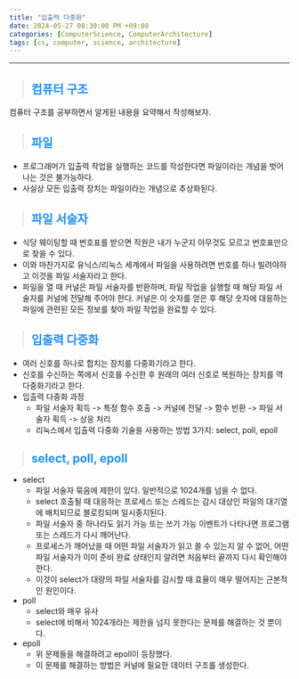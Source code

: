 ```yaml
---
title: "입출력 다중화"
date: 2024-05-27 08:30:00 PM +09:00
categories: [ComputerScience, ComputerArchitecture]
tags: [cs, computer, science, architecture]
---
```

***

>## <span style='color:#1E90FF'>컴퓨터 구조</span>
컴퓨터 구조를 공부하면서 알게된 내용을 요약해서 작성해보자. <br>

>## <span style='color:#1E90FF'>파일</span>
- 프로그래머가 입출력 작업을 실행하는 코드를 작성한다면 파일이라는 개념을 벗어나는 것은 불가능하다. <br>
- 사실상 모든 입출력 장치는 파일이라는 개념으로 추상화된다. <br>

>## <span style='color:#1E90FF'>파일 서술자</span>
- 식당 웨이팅할 때 번호표를 받으면 직원은 내가 누군지 아무것도 모르고 번호표만으로 찾을 수 있다. <br>
- 이와 마찬가지로 유닉스/리눅스 세계에서 파일을 사용하려면 번호를 하나 빌려야하고 이것을 파일 서술자라고 한다. <br>
- 파일을 열 때 커널은 파일 서술자를 반환하며, 파일 작업을 실행할 때 해당 파일 서술자를 커널에 전달해 주어야 한다. 커널은 이 숫자를 얻은 후 해당 숫자에 대응하는 파일에 관련된 모든 정보를 찾아 파일 작업을 완료할 수 있다. <br>

>## <span style='color:#1E90FF'>입출력 다중화</span>
- 여러 신호를 하나로 합치는 장치를 다중화기라고 한다. <br>
- 신호를 수신하는 쪽에서 신호를 수신한 후 원래의 여러 신호로 복원하는 장치를 역다중화기라고 한다. <br>
- 입출력 다중화 과정
    - 파일 서술자 획득 -> 특정 함수 호출 -> 커널에 전달 -> 함수 반환 -> 파일 서술자 획득 -> 상응 처리
    - 리눅스에서 입출력 다중화 기술을 사용하는 방법 3가지: select, poll, epoll <br>

>## <span style='color:#1E90FF'>select, poll, epoll</span>
- select
    - 파일 서술자 묶음에 제한이 있다. 일반적으로 1024개를 넘을 수 없다.
    - select 호출될 때 대응하는 프로세스 또는 스레드는 감시 대상인 파일의 대기열에 배치되므로 블로킹되며 일시중지된다.
    - 파일 서술자 중 하나라도 읽기 가능 또는 쓰기 가능 이벤트가 나타나면 프로그램 또는 스레드가 다시 깨어난다.
    - 프로세스가 깨어났을 때 어떤 파일 서술자가 읽고 쓸 수 있는지 알 수 없어, 어떤 파일 서술자가 이미 준비 완료 상태인지 알려면 처음부터 끝까지 다시 확인해야 한다.
    - 이것이 select가 대량의 파일 서술자를 감시할 때 효율이 매우 떨어지는 근본적인 원인이다. <br>
- poll
    - select와 매우 유사
    - select에 비해서 1024개라는 제한을 넘지 못한다는 문제를 해결하는 것 뿐이다. <br>
- epoll
    - 위 문제들을 해결하려고 epoll이 등장했다.
    - 이 문제를 해결하는 방법은 커널에 필요한 데이터 구조를 생성한다. <br>
